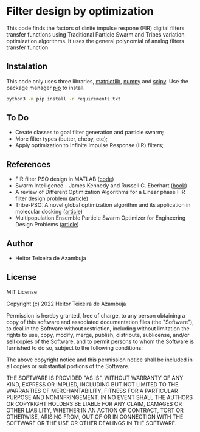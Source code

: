 # Filter design by optimization
This code finds the factors of dinite impulse respone (FIR) digital filters transfer functions using Traditional Particle Swarm and Tribes variation optimization algorithms.
It uses the general polynomial of analog filters transfer function.

## Instalation

This code only uses three libraries, [matplotlib](https://matplotlib.org/3.5.1/index.html), [numpy](https://numpy.org/) and [scipy](https://docs.scipy.org/doc/scipy/index.html). Use the package manager [pip](https://pip.pypa.io/en/stable/) to install.

```bash
python3 -m pip install -r requirements.txt
```

## To Do
- Create classes to goal filter generation and particle swarm;
- More filter types (butter, cheby, etc);
- Apply optimization to Infinite Impulse Response (IIR) filters;

## References
- FIR filter PSO design in MATLAB ([code](https://github.com/zypher606/ParticleSwarmOperation-FIR))
- Swarm Intelligence - James Kennedy and Russell C. Eberhart ([book](https://www.sciencedirect.com/book/9781558605954/swarm-intelligence))
- A review of Different Optimization Algorithms for a Linear phase FIR filter design problem ([article](https://ieeexplore.ieee.org/document/8378122))
- Tribe-PSO: A novel global optimization algorithm and its application in molecular docking ([article](https://www.sciencedirect.com/science/article/abs/pii/S0169743905001346))
- Multipopulation Ensemble Particle Swarm Optimizer for Engineering Design Problems ([article](https://www.hindawi.com/journals/mpe/2020/1450985/))


## Author
- Heitor Teixeira de Azambuja

## License

MIT License

Copyright (c) 2022 Heitor Teixeira de Azambuja

Permission is hereby granted, free of charge, to any person obtaining a copy of this software and associated documentation files (the "Software"), to deal in the Software without restriction, including without limitation the rights to use, copy, modify, merge, publish, distribute, sublicense, and/or sell copies of the Software, and to permit persons to whom the Software is furnished to do so, subject to the following conditions:

The above copyright notice and this permission notice shall be included in all copies or substantial portions of the Software.

THE SOFTWARE IS PROVIDED "AS IS", WITHOUT WARRANTY OF ANY KIND, EXPRESS OR IMPLIED, INCLUDING BUT NOT LIMITED TO THE WARRANTIES OF MERCHANTABILITY, FITNESS FOR A PARTICULAR PURPOSE AND NONINFRINGEMENT. IN NO EVENT SHALL THE AUTHORS OR COPYRIGHT HOLDERS BE LIABLE FOR ANY CLAIM, DAMAGES OR OTHER LIABILITY, WHETHER IN AN ACTION OF CONTRACT, TORT OR OTHERWISE, ARISING FROM, OUT OF OR IN CONNECTION WITH THE SOFTWARE OR THE USE OR OTHER DEALINGS IN THE SOFTWARE.